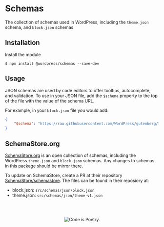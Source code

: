 # Schemas

The collection of schemas used in WordPress, including the `theme.json` schema, and `block.json` schemas.

## Installation

Install the module

```shell
$ npm install @wordpress/schemas --save-dev
```

## Usage

JSON schemas are used by code editors to offer tooltips, autocomplete, and validation. To use in your JSON file, add the `$schema` property to the top of the file with the value of the schema URL.

For example, in your `block.json` file you would add:

```json
{
	"$schema": "https://raw.githubusercontent.com/WordPress/gutenberg/trunk/packages/schemas/json/block.json"
}
```

## SchemaStore.org

[SchemaStore.org](https://schemastore.org) is an open collection of schemas, including the WordPress `theme.json` and `block.json` schemas. Any changes to schemas in this package should be mirror there.

To update on SchemaStore, create a PR at their repository [SchemaStore/schemastore](https://github.com/SchemaStore/schemastore/). The files can be found in their reposiory at:

-   block.json: `src/schemas/json/block.json`
-   theme.json: `src/schemas/json/theme-v1.json`

<br/><br/><p align="center"><img src="https://s.w.org/style/images/codeispoetry.png?1" alt="Code is Poetry." /></p>
